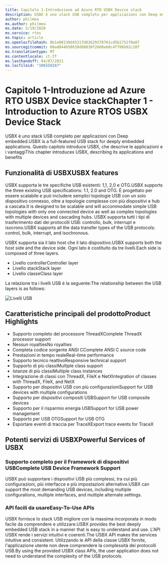 ```yaml
---
title: Capitolo 1-Introduzione ad Azure RTO USBX Device stack
description: USBX è uno stack USB completo per applicazioni con Deep embedded. Questo capitolo introduce USBX, che descrive i vantaggi e le applicazioni.
author: philmea
ms.author: philmea
ms.date: 5/19/2020
ms.service: rtos
ms.topic: article
ms.openlocfilehash: 8b1e08130d4531fd82629378761cd5b1752f0a07
ms.sourcegitcommit: 60ad844b58639d88830f2660ab0c4ff86b92c10f
ms.translationtype: MT
ms.contentlocale: it-IT
ms.lasthandoff: 04/07/2021
ms.locfileid: "106550287"
---
```

# <a name="chapter-1---introduction-to-azure-rtos-usbx-device-stack"></a><span data-ttu-id="5a46d-104">Capitolo 1-Introduzione ad Azure RTO USBX Device stack</span><span class="sxs-lookup"><span data-stu-id="5a46d-104">Chapter 1 - Introduction to Azure RTOS USBX Device Stack</span></span>

<span data-ttu-id="5a46d-105">USBX è uno stack USB completo per applicazioni con Deep embedded.</span><span class="sxs-lookup"><span data-stu-id="5a46d-105">USBX is a full-featured USB stack for deeply embedded applications.</span></span> <span data-ttu-id="5a46d-106">Questo capitolo introduce USBX, che descrive le applicazioni e i vantaggi</span><span class="sxs-lookup"><span data-stu-id="5a46d-106">This chapter introduces USBX, describing its applications and benefits</span></span> 

## <a name="usbx-features"></a><span data-ttu-id="5a46d-107">Funzionalità di USBX</span><span class="sxs-lookup"><span data-stu-id="5a46d-107">USBX features</span></span>

<span data-ttu-id="5a46d-108">USBX supporta le tre specifiche USB esistenti: 1,1, 2,0 e OTG.</span><span class="sxs-lookup"><span data-stu-id="5a46d-108">USBX supports the three existing USB specifications: 1.1, 2.0 and OTG.</span></span> <span data-ttu-id="5a46d-109">È progettato per essere scalabile e può includere semplici topologie USB con un solo dispositivo connesso, oltre a topologie complesse con più dispositivi e hub a cascata.</span><span class="sxs-lookup"><span data-stu-id="5a46d-109">It is designed to be scalable and will accommodate simple USB topologies with only one connected device as well as complex topologies with multiple devices and cascading hubs.</span></span> <span data-ttu-id="5a46d-110">USBX supporta tutti i tipi di trasferimento dati dei protocolli USB: controllo, bulk, interrupt e isocrono.</span><span class="sxs-lookup"><span data-stu-id="5a46d-110">USBX supports all the data transfer types of the USB protocols: control, bulk, interrupt, and isochronous.</span></span>

<span data-ttu-id="5a46d-111">USBX supporta sia il lato host che il lato dispositivo.</span><span class="sxs-lookup"><span data-stu-id="5a46d-111">USBX supports both the host side and the device side.</span></span> <span data-ttu-id="5a46d-112">Ogni lato è costituito da tre livelli.</span><span class="sxs-lookup"><span data-stu-id="5a46d-112">Each side is composed of three layers.</span></span>

- <span data-ttu-id="5a46d-113">Livello controller</span><span class="sxs-lookup"><span data-stu-id="5a46d-113">Controller layer</span></span>
- <span data-ttu-id="5a46d-114">Livello stack</span><span class="sxs-lookup"><span data-stu-id="5a46d-114">Stack layer</span></span>
- <span data-ttu-id="5a46d-115">Livello classe</span><span class="sxs-lookup"><span data-stu-id="5a46d-115">Class layer</span></span>

<span data-ttu-id="5a46d-116">La relazione tra i livelli USB è la seguente:</span><span class="sxs-lookup"><span data-stu-id="5a46d-116">The relationship between the USB layers is as follows:</span></span>

![Livelli USB](media/usbx-device-stack/usb-layers.png)

## <a name="product-highlights"></a><span data-ttu-id="5a46d-118">Caratteristiche principali del prodotto</span><span class="sxs-lookup"><span data-stu-id="5a46d-118">Product Highlights</span></span>

- <span data-ttu-id="5a46d-119">Supporto completo del processore ThreadX</span><span class="sxs-lookup"><span data-stu-id="5a46d-119">Complete ThreadX processor support</span></span>
- <span data-ttu-id="5a46d-120">Nessun royalties</span><span class="sxs-lookup"><span data-stu-id="5a46d-120">No royalties</span></span>
- <span data-ttu-id="5a46d-121">Completa codice sorgente ANSI C</span><span class="sxs-lookup"><span data-stu-id="5a46d-121">Complete ANSI C source code</span></span>
- <span data-ttu-id="5a46d-122">Prestazioni in tempo reale</span><span class="sxs-lookup"><span data-stu-id="5a46d-122">Real-time performance</span></span>
- <span data-ttu-id="5a46d-123">Supporto tecnico reattivo</span><span class="sxs-lookup"><span data-stu-id="5a46d-123">Responsive technical support</span></span>
- <span data-ttu-id="5a46d-124">Supporto di più classi</span><span class="sxs-lookup"><span data-stu-id="5a46d-124">Multiple class support</span></span>
- <span data-ttu-id="5a46d-125">Istanze di più classi</span><span class="sxs-lookup"><span data-stu-id="5a46d-125">Multiple class instances</span></span>
- <span data-ttu-id="5a46d-126">Integrazione di classi con ThreadX, FileX e NetX</span><span class="sxs-lookup"><span data-stu-id="5a46d-126">Integration of classes with ThreadX, FileX, and NetX</span></span>
- <span data-ttu-id="5a46d-127">Supporto per dispositivi USB con più configurazioni</span><span class="sxs-lookup"><span data-stu-id="5a46d-127">Support for USB devices with multiple configurations</span></span>
- <span data-ttu-id="5a46d-128">Supporto per dispositivi compositi USB</span><span class="sxs-lookup"><span data-stu-id="5a46d-128">Support for USB composite devices</span></span>
- <span data-ttu-id="5a46d-129">Supporto per il risparmio energia USB</span><span class="sxs-lookup"><span data-stu-id="5a46d-129">Support for USB power management</span></span>
- <span data-ttu-id="5a46d-130">Supporto per USB OTG</span><span class="sxs-lookup"><span data-stu-id="5a46d-130">Support for USB OTG</span></span>
- <span data-ttu-id="5a46d-131">Esportare eventi di traccia per TraceX</span><span class="sxs-lookup"><span data-stu-id="5a46d-131">Export trace events for TraceX</span></span>

## <a name="powerful-services-of-usbx"></a><span data-ttu-id="5a46d-132">Potenti servizi di USBX</span><span class="sxs-lookup"><span data-stu-id="5a46d-132">Powerful Services of USBX</span></span>

### <a name="complete-usb-device-framework-support"></a><span data-ttu-id="5a46d-133">Supporto completo per il Framework di dispositivi USB</span><span class="sxs-lookup"><span data-stu-id="5a46d-133">Complete USB Device Framework Support</span></span>

<span data-ttu-id="5a46d-134">USBX può supportare i dispositivi USB più complessi, tra cui più configurazioni, più interfacce e più impostazioni alternative.</span><span class="sxs-lookup"><span data-stu-id="5a46d-134">USBX can support the most demanding USB devices, including multiple configurations, multiple interfaces, and multiple alternate settings.</span></span>

### <a name="easy-to-use-apis"></a><span data-ttu-id="5a46d-135">API facili da usare</span><span class="sxs-lookup"><span data-stu-id="5a46d-135">Easy-To-Use APIs</span></span>

<span data-ttu-id="5a46d-136">USBX fornisce lo stack USB migliore con la massima incorporata in modo facile da comprendere e utilizzare.</span><span class="sxs-lookup"><span data-stu-id="5a46d-136">USBX provides the best deeply embedded USB stack in a manner that is easy to understand and use.</span></span> <span data-ttu-id="5a46d-137">L'API USBX rende i servizi intuitivi e coerenti.</span><span class="sxs-lookup"><span data-stu-id="5a46d-137">The USBX API makes the services intuitive and consistent.</span></span> <span data-ttu-id="5a46d-138">Utilizzando le API della classe USBX fornite, l'applicazione utente non deve comprendere la complessità dei protocolli USB.</span><span class="sxs-lookup"><span data-stu-id="5a46d-138">By using the provided USBX class APIs, the user application does not need to understand the complexity of the USB protocols.</span></span>
